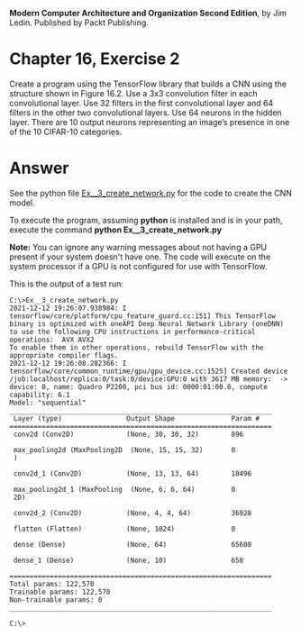 __Modern Computer Architecture and Organization Second Edition__, by Jim Ledin. Published by Packt Publishing.
# Chapter 16, Exercise 2

Create a program using the TensorFlow library that builds a CNN using the structure shown in Figure 16.2. Use a 3x3 convolution filter in each convolutional layer. Use 32 filters in the first convolutional layer and 64 filters in the other two convolutional layers. Use 64 neurons in the hidden layer. There are 10 output neurons representing an image’s presence in one of the 10 CIFAR-10 categories.

# Answer
See the python file [Ex__3_create_network.py](src/Ex__3_create_network.py) for the code to create the CNN model.

To execute the program, assuming **python** is installed and is in your path, execute the command **python Ex__3_create_network.py**

**Note:** You can ignore any warning messages about not having a GPU present if your system doesn't have one. The code will execute on the system processor if a GPU is not configured for use with TensorFlow.

This is the output of a test run:
```
C:\>Ex__3_create_network.py
2021-12-12 19:26:07.938984: I tensorflow/core/platform/cpu_feature_guard.cc:151] This TensorFlow binary is optimized with oneAPI Deep Neural Network Library (oneDNN) to use the following CPU instructions in performance-critical operations:  AVX AVX2
To enable them in other operations, rebuild TensorFlow with the appropriate compiler flags.
2021-12-12 19:26:08.282366: I tensorflow/core/common_runtime/gpu/gpu_device.cc:1525] Created device /job:localhost/replica:0/task:0/device:GPU:0 with 3617 MB memory:  -> device: 0, name: Quadro P2200, pci bus id: 0000:01:00.0, compute capability: 6.1
Model: "sequential"
_________________________________________________________________
 Layer (type)                Output Shape              Param #
=================================================================
 conv2d (Conv2D)             (None, 30, 30, 32)        896

 max_pooling2d (MaxPooling2D  (None, 15, 15, 32)       0
 )

 conv2d_1 (Conv2D)           (None, 13, 13, 64)        18496

 max_pooling2d_1 (MaxPooling  (None, 6, 6, 64)         0
 2D)

 conv2d_2 (Conv2D)           (None, 4, 4, 64)          36928

 flatten (Flatten)           (None, 1024)              0

 dense (Dense)               (None, 64)                65600

 dense_1 (Dense)             (None, 10)                650

=================================================================
Total params: 122,570
Trainable params: 122,570
Non-trainable params: 0
_________________________________________________________________

C:\>
```